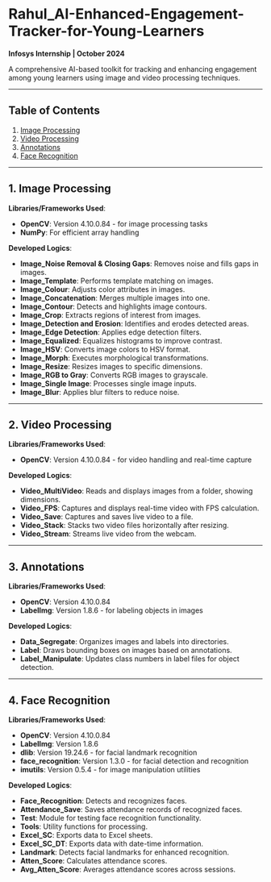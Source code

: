 # Rahul_AI-Enhanced-Engagement-Tracker-for-Young-Learners  
**Infosys Internship | October 2024**

A comprehensive AI-based toolkit for tracking and enhancing engagement among young learners using image and video processing techniques.

---

## Table of Contents
1. [Image Processing](#image-processing)
2. [Video Processing](#video-processing)
3. [Annotations](#annotations)
4. [Face Recognition](#face-recognition)

---

## 1. Image Processing

**Libraries/Frameworks Used**:
- **OpenCV**: Version 4.10.0.84 - for image processing tasks
- **NumPy**: For efficient array handling

**Developed Logics**:
- **Image_Noise Removal & Closing Gaps**: Removes noise and fills gaps in images.
- **Image_Template**: Performs template matching on images.
- **Image_Colour**: Adjusts color attributes in images.
- **Image_Concatenation**: Merges multiple images into one.
- **Image_Contour**: Detects and highlights image contours.
- **Image_Crop**: Extracts regions of interest from images.
- **Image_Detection and Erosion**: Identifies and erodes detected areas.
- **Image_Edge Detection**: Applies edge detection filters.
- **Image_Equalized**: Equalizes histograms to improve contrast.
- **Image_HSV**: Converts image colors to HSV format.
- **Image_Morph**: Executes morphological transformations.
- **Image_Resize**: Resizes images to specific dimensions.
- **Image_RGB to Gray**: Converts RGB images to grayscale.
- **Image_Single Image**: Processes single image inputs.
- **Image_Blur**: Applies blur filters to reduce noise.

---

## 2. Video Processing

**Libraries/Frameworks Used**:
- **OpenCV**: Version 4.10.0.84 - for video handling and real-time capture

**Developed Logics**:
- **Video_MultiVideo**: Reads and displays images from a folder, showing dimensions.
- **Video_FPS**: Captures and displays real-time video with FPS calculation.
- **Video_Save**: Captures and saves live video to a file.
- **Video_Stack**: Stacks two video files horizontally after resizing.
- **Video_Stream**: Streams live video from the webcam.

---

## 3. Annotations

**Libraries/Frameworks Used**:
- **OpenCV**: Version 4.10.0.84
- **LabelImg**: Version 1.8.6 - for labeling objects in images

**Developed Logics**:
- **Data_Segregate**: Organizes images and labels into directories.
- **Label**: Draws bounding boxes on images based on annotations.
- **Label_Manipulate**: Updates class numbers in label files for object detection.

---

## 4. Face Recognition

**Libraries/Frameworks Used**:
- **OpenCV**: Version 4.10.0.84
- **LabelImg**: Version 1.8.6
- **dlib**: Version 19.24.6 - for facial landmark recognition
- **face_recognition**: Version 1.3.0 - for facial detection and recognition
- **imutils**: Version 0.5.4 - for image manipulation utilities

**Developed Logics**:
- **Face_Recognition**: Detects and recognizes faces.
- **Attendance_Save**: Saves attendance records of recognized faces.
- **Test**: Module for testing face recognition functionality.
- **Tools**: Utility functions for processing.
- **Excel_SC**: Exports data to Excel sheets.
- **Excel_SC_DT**: Exports data with date-time information.
- **Landmark**: Detects facial landmarks for enhanced recognition.
- **Atten_Score**: Calculates attendance scores.
- **Avg_Atten_Score**: Averages attendance scores across sessions.
